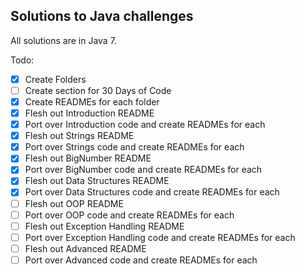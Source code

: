 ## Solutions to Java challenges

All solutions are in Java 7.

Todo:
- [x] Create Folders
- [ ] Create section for 30 Days of Code
- [x] Create READMEs for each folder
- [x] Flesh out Introduction README
- [x] Port over Introduction code and create READMEs for each
- [x] Flesh out Strings README
- [x] Port over Strings code and create READMEs for each
- [x] Flesh out BigNumber README
- [x] Port over BigNumber code and create READMEs for each
- [x] Flesh out Data Structures README
- [x] Port over Data Structures code and create READMEs for each
- [ ] Flesh out OOP README
- [ ] Port over OOP code and create READMEs for each
- [ ] Flesh out Exception Handling README
- [ ] Port over Exception Handling code and create READMEs for each
- [ ] Flesh out Advanced README
- [ ] Port over Advanced code and create READMEs for each
